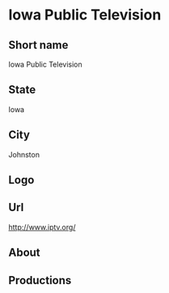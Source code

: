 # Iowa Public Television

## Short name

Iowa Public Television

## State

Iowa

## City

Johnston

## Logo



## Url

http://www.iptv.org/

## About



## Productions


